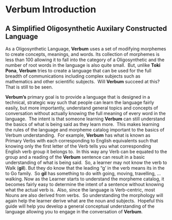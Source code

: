 # Verbum Introduction
## A Simplified Oligosynthetic Auxilary Constructed Language

As a Oligosynthetic Language, **Verbum** uses a set of modifying morphemes to create concepts, meanings, and words. Its collection of morphemes is less than 100 allowing it to fall into the category of a Oligosynthetic and the number of root words in the language is also quite small.&nbsp; But, unlike **Toki Pona**, **Verbum** tries to create a language that can be used for the full breadth of communications including complex subjects such as mathematics and other scientific subjects.&nbsp; Will **Verbum** succeed at this? That is still to be seen.

**Verbum’s** primary goal is to provide a language that is designed in a technical, strategic way such that people can learn the language fairly easily, but more importantly, understand general topics and concepts of conversation without actually knowing the full meaning of every word in the language.&nbsp; The intent is that someone learning **Verbum** can still understand the basics of what is being said as they learn more.&nbsp; This makes learning the rules of the language and morpheme catalog important to the basics of Verbum understanding.&nbsp; For example, **Verbum** has what is known as Primary Verbs with each corresponding to English equivalents such that knowing only the first letter of the Verb tells you what corresponding English verb group it belongs to.&nbsp; In this way any Verb can be equated to the group and a reading of the **Verbum** sentence can result in a basic understanding of what is being said.&nbsp; So, a learner may not know the verb to Walk (**gil**). But they do know that the leading “g’ in the verb means its in the to Go family.&nbsp; So **gil** has something to do with going, moving, travelling, … walking. Now as the Learner starts to understand the morpheme catalog, it becomes fairly easy to determine the intent of a sentence without knowing what the actual verb is.&nbsp; Also, since the language is Verb-centric, most Nouns are also derived from verbs.&nbsp; So understanding the morphology will again help the learner derive what are the noun and subjects.&nbsp; Hopeful this guide will help you develop a general conceptual understanding of the language allowing you to engage in the conversation of **Verbum**.
